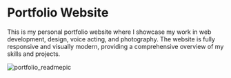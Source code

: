 # Portfolio Website

This is my personal portfolio website where I showcase my work in web development, design, voice acting, and photography. The website is fully responsive and visually modern, providing a comprehensive overview of my skills and projects.

![portfolio_readmepic](https://github.com/user-attachments/assets/bc89974f-edf7-41d7-8e5a-7f7de6e434e3)
